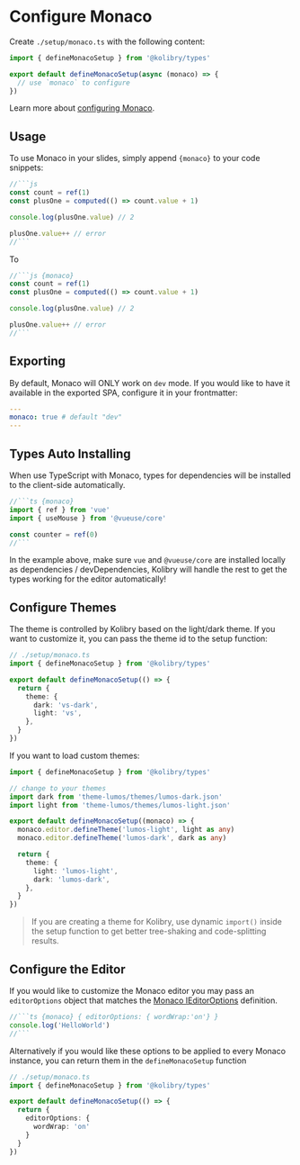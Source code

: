# Configure Monaco

<Environment type="client" />

Create `./setup/monaco.ts` with the following content:

```ts
import { defineMonacoSetup } from '@kolibry/types'

export default defineMonacoSetup(async (monaco) => {
  // use `monaco` to configure
})
```

Learn more about [configuring Monaco](https://github.com/Microsoft/monaco-editor).

## Usage

To use Monaco in your slides, simply append `{monaco}` to your code snippets:

~~~js
//```js
const count = ref(1)
const plusOne = computed(() => count.value + 1)

console.log(plusOne.value) // 2

plusOne.value++ // error
//```
~~~

To

~~~js
//```js {monaco}
const count = ref(1)
const plusOne = computed(() => count.value + 1)

console.log(plusOne.value) // 2

plusOne.value++ // error
//```
~~~

## Exporting

By default, Monaco will ONLY work on `dev` mode. If you would like to have it available in the exported SPA, configure it in your frontmatter:

```yaml
---
monaco: true # default "dev"
---
```

## Types Auto Installing

When use TypeScript with Monaco, types for dependencies will be installed to the client-side automatically.

~~~ts
//```ts {monaco}
import { ref } from 'vue'
import { useMouse } from '@vueuse/core'

const counter = ref(0)
//```
~~~

In the example above, make sure `vue` and `@vueuse/core` are installed locally as dependencies / devDependencies, Kolibry will handle the rest to get the types working for the editor automatically!

## Configure Themes

The theme is controlled by Kolibry based on the light/dark theme. If you want to customize it, you can pass the theme id to the setup function:

```ts
// ./setup/monaco.ts
import { defineMonacoSetup } from '@kolibry/types'

export default defineMonacoSetup(() => {
  return {
    theme: {
      dark: 'vs-dark',
      light: 'vs',
    },
  }
})
```

If you want to load custom themes:

```ts
import { defineMonacoSetup } from '@kolibry/types'

// change to your themes
import dark from 'theme-lumos/themes/lumos-dark.json'
import light from 'theme-lumos/themes/lumos-light.json'

export default defineMonacoSetup((monaco) => {
  monaco.editor.defineTheme('lumos-light', light as any)
  monaco.editor.defineTheme('lumos-dark', dark as any)

  return {
    theme: {
      light: 'lumos-light',
      dark: 'lumos-dark',
    },
  }
})
```

> If you are creating a theme for Kolibry, use dynamic `import()` inside the setup function to get better tree-shaking and code-splitting results.

## Configure the Editor

If you would like to customize the Monaco editor you may pass an `editorOptions` object that matches the [Monaco IEditorOptions](https://microsoft.github.io/monaco-editor/docs.html#interfaces/editor.IEditorOptions.html) definition.

~~~ts
//```ts {monaco} { editorOptions: { wordWrap:'on'} }
console.log('HelloWorld')
//```
~~~

Alternatively if you would like these options to be applied to every Monaco instance, you can return them in the `defineMonacoSetup` function

```ts
// ./setup/monaco.ts
import { defineMonacoSetup } from '@kolibry/types'

export default defineMonacoSetup(() => {
  return {
    editorOptions: {
      wordWrap: 'on'
    }
  }
})
```
